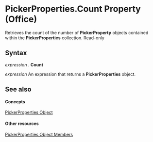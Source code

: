 
# PickerProperties.Count Property (Office)

Retrieves the count of the number of  **PickerProperty** objects contained within the **PickerProperties** collection. Read-only


## Syntax

 _expression_ . **Count**

 _expression_ An expression that returns a **PickerProperties** object.


## See also


#### Concepts


[PickerProperties Object](368e2b17-1b4f-484e-483f-53c7cd16a444.md)
#### Other resources


[PickerProperties Object Members](ccea858b-6cd6-89be-7ab1-8edaa44099a1.md)
